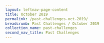 ```yaml
---
layout: leftnav-page-content
title: October 2019
permalink: /past-challenges-oct-2019/
breadcrumb: Past Challenges / October 2019
collection_name: past-challenges
second_nav_title: Past Challenges
---
```


